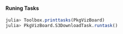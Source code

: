 #### Runing Tasks

```julia
julia> Toolbox.printtasks(PkgVizBoard)
julia> PkgVizBoard.S3DownloadTask.runtask()
```


